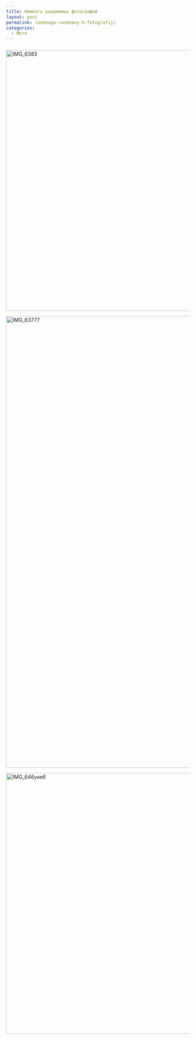 ```yaml
---
title: Немного рандомных фотографий
layout: post
permalink: /nemnogo-randomny-h-fotografij/
categories:
  - Фото
---
```

### 

<a href="http://res.cloudinary.com/doam-ru/image/upload/v1409069981/IMG_6383_nuztmf.jpg" rel="lightbox[806]" title="IMG_6383"><img class="aligncenter wp-image-808 size-full" src="http://res.cloudinary.com/doam-ru/image/upload/v1409069981/IMG_6383_nuztmf.jpg" alt="IMG_6383" width="1068" height="712" /></a><!--more-->

<a href="http://res.cloudinary.com/doam-ru/image/upload/v1409069987/IMG_63777_zxoss3.jpg" rel="lightbox[806]" title="IMG_63777"><img class="aligncenter wp-image-807 size-full" src="http://res.cloudinary.com/doam-ru/image/upload/v1409069987/IMG_63777_zxoss3.jpg" alt="IMG_63777" width="927" height="1233" /></a>

<a href="http://res.cloudinary.com/doam-ru/image/upload/v1409069977/IMG_646uke6_cdvggc.jpg" rel="lightbox[806]" title="IMG_646уке6"><img class="aligncenter wp-image-810 size-full" src="http://res.cloudinary.com/doam-ru/image/upload/v1409069977/IMG_646uke6_cdvggc.jpg" alt="IMG_646уке6" width="1068" height="712" /></a>